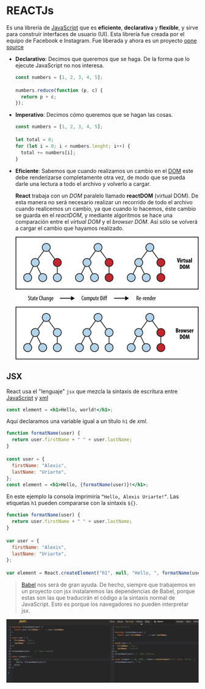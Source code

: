 # REACTJs

Es una librería de [JavaScript](../../00-Languages/JavaScript/about.md) que es **eficiente**, **declarativa** y **flexible**,
y sirve para construir interfaces de usuario (UI). Esta librería fue creada por el equipo de Facebook e Instagram. Fue liberada y ahora es un proyecto [opne source](https://github.com/facebook/react)

- **Declarativo**: Decimos que queremos que se haga. De la forma que lo ejecute JavaScript no nos interesa.

  ```js
  const numbers = [1, 2, 3, 4, 5];

  numbers.reduce(function (p, c) {
    return p + c;
  });
  ```

- **Imperativo**: Decimos cómo queremos que se hagan las cosas.

  ```js
  const numbers = [1, 2, 3, 4, 5];

  let total = 0;
  for (let i = 0; i < numbers.lenght; i++) {
    total += numbers[i];
  }
  ```

- **Eficiente**: Sabemos que cuando realizamos un cambio en el [DOM](../DOM/about.md) este debe renderizarse completamente otra vez, de modo que se pueda darle una lectura a todo el archivo y volverlo a cargar.

  **React** trabaja con un _DOM_ paralelo llamado **reactDOM** (virtual DOM). De esta manera no será necesario realizar un recorrido de todo el archivo cuando realicemos un cambio, ya que cuando lo hacemos, éste cambio se guarda en el _reactDOM_, y mediante algoritmos se hace una comparación entre el _virtual DOM_ y el _browser DOM_. Así sólo se volverá a cargar el cambio que hayamos realizado.

  ![virtualDOM](./Images/virtualDom.png)

## JSX

React usa el "lenguaje" `jsx` que mezcla la sintaxis de escritura entre [JavaScript](../../00-Languages/JavaScript/readme.md) y [xml](https://developer.mozilla.org/es/docs/Web/XML/XML_introduction)

```jsx
const element = <h1>Hello, world!</h1>;
```

Aquí declaramos una variable igual a un título `h1` de _xml_.

```jsx
function formatName(user) {
  return user.firstName + " " + user.lastName;
}

const user = {
  firstName: "Alexis",
  lastName: "Uriarte",
};
const element = <h1>Hello, {formatName(user)}!</h1>;
```

En este ejemplo la consola imprimiría `“Hello, Alexis Uriarte!”`. Las etiquetas `h1` pueden compararse con la sintaxis `${}`.

```jsx
function formatName(user) {
  return user.firstName + " " + user.lastName;
}

var user = {
  firstName: "Alexis",
  lastName: "Uriarte",
};

var element = React.createElement("h1", null, "Hello, ", formatName(user), "!");
```

> [Babel](https://babeljs.io) nos será de gran ayuda. De hecho, siempre que trabajemos en un proyecto con jsx instalaremos las dependencias de Babel, porque estas son las que traducirán el código a la sintaxis normal de JavaScript. Esto es porque los navegadores no pueden interpretar jsx.

![babel](./Images/babelJSX.png)
